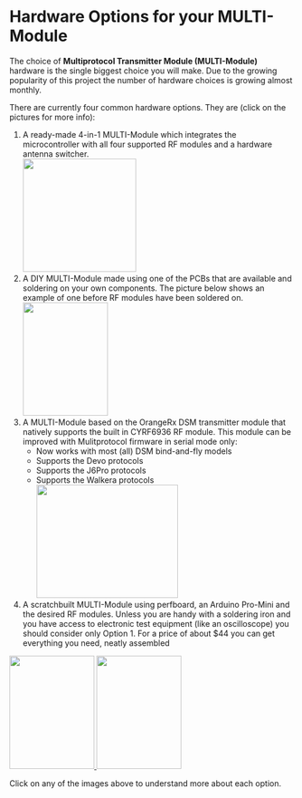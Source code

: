# Hardware Options for your MULTI-Module

The choice of **Multiprotocol Transmitter Module (MULTI-Module)** hardware is the single biggest choice you will make.  Due to the growing popularity of this project the number of hardware choices is growing almost monthly.  

There are currently four common hardware options.  They are (click on the pictures for more info):

1. A ready-made 4-in-1 MULTI-Module which integrates the microcontroller with all four supported RF modules and a hardware antenna switcher.  
[<img src="images/4-in-1_Module_BG.jpeg" width="200" height="200" />](Module_BG_4-in-1.md)
1. A DIY MULTI-Module made using one of the PCBs that are available and soldering on your own components. The picture below shows an example of one before RF modules have been soldered on.  
[<img src="images/Multiprotocol_3.2.jpeg" width="150" height="200" />](Module_Build_yourself_PCB.md)
1. A MULTI-Module based on the OrangeRx DSM transmitter module that natively supports the built in CYRF6936 RF module. This module can be improved with Mulitprotocol firmware in serial mode only:  
   - Now works with most (all) DSM bind-and-fly models  
   - Supports the Devo protocols
   - Supports the J6Pro protocols   
   - Supports the Walkera protocols   
[<img src="images/OrangeRx_Module.jpg" width="250" height="200" />](Module_OrangeRx.md)
1. A scratchbuilt MULTI-Module using perfboard, an Arduino Pro-Mini and the desired RF modules.
Unless you are handy with a soldering iron and you have access to electronic test equipment (like an oscilloscope) you should consider only Option 1.  For a price of about $44 you can get everything you need, neatly assembled 

[<img src="images/Module_perfboard1.jpeg" width="150" height="200" />  <img src="images/Module_perfboard2.jpeg" width="150" height="200" />](Module_Build_From_Scratch.md)

Click on any of the images above to understand more about each option.

